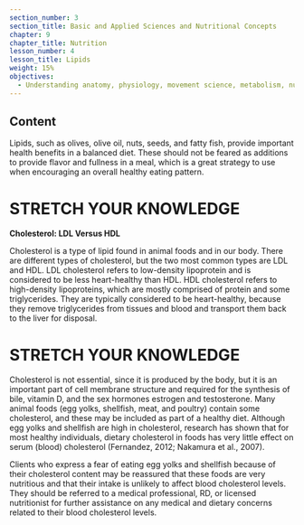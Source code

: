 ```yaml
---
section_number: 3
section_title: Basic and Applied Sciences and Nutritional Concepts
chapter: 9
chapter_title: Nutrition
lesson_number: 4
lesson_title: Lipids
weight: 15%
objectives:
  - Understanding anatomy, physiology, movement science, metabolism, nutrition, and supplementation.
---
```


## Content
Lipids, such as olives, olive oil, nuts, seeds, and fatty fish, provide important health benefits in a balanced diet. These should not be feared as additions to provide flavor and fullness in a meal, which is a great strategy to use when encouraging an overall healthy eating pattern.

# STRETCH YOUR KNOWLEDGE

**Cholesterol: LDL Versus HDL**

Cholesterol is a type of lipid found in animal foods and in our body. There are different types of cholesterol, but the two most common types are LDL and HDL. LDL cholesterol refers to low-density lipoprotein and is considered to be less heart-healthy than HDL. HDL cholesterol refers to high-density lipoproteins, which are mostly comprised of protein and some triglycerides. They are typically considered to be heart-healthy, because they remove triglycerides from tissues and blood and transport them back to the liver for disposal.

# STRETCH YOUR KNOWLEDGE

Cholesterol is not essential, since it is produced by the body, but it is an important part of cell membrane structure and required for the synthesis of bile, vitamin D, and the sex hormones estrogen and testosterone. Many animal foods (egg yolks, shellfish, meat, and poultry) contain some cholesterol, and these may be included as part of a healthy diet. Although egg yolks and shellfish are high in cholesterol, research has shown that for most healthy individuals, dietary cholesterol in foods has very little effect on serum (blood) cholesterol (Fernandez, 2012; Nakamura et al., 2007).

Clients who express a fear of eating egg yolks and shellfish because of their cholesterol content may be reassured that these foods are very nutritious and that their intake is unlikely to affect blood cholesterol levels. They should be referred to a medical professional, RD, or licensed nutritionist for further assistance on any medical and dietary concerns related to their blood cholesterol levels.